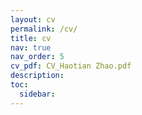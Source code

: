 ```yaml
---
layout: cv
permalink: /cv/
title: cv
nav: true
nav_order: 5
cv_pdf: CV_Haotian Zhao.pdf
description: 
toc:
  sidebar: 
---
```

